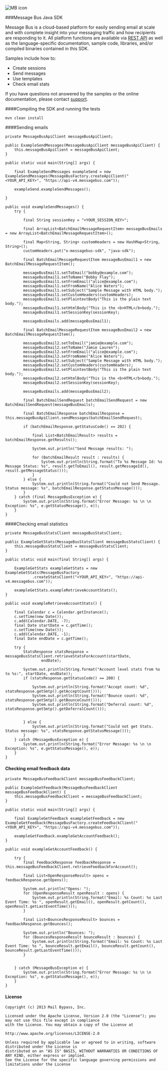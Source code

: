 ![MB icon](https://www.messagebus.com/wp-content/themes/msg/images/Message-Bus_LOGO.png)

###Message Bus Java SDK

Message Bus is a cloud-based platform for easily sending email at scale and with complete insight into your messaging traffic and how recipients are responding to it. All platform functions are available via [REST API](http://www.messagebus.com/documentation) as well as the language-specific documentation, sample code, libraries, and/or compiled binaries contained in this SDK.

Samples include how to:

* Create sessions
* Send messages
* Use templates
* Check email stats

If you have questions not answered by the samples or the online documentation, please contact [support](mailto:support@messagebus.com).


####Compiling the SDK and running the tests

    mvn clean install

####Sending emails

    private MessageBusApiClient messageBusApiClient;

    public ExampleSendMessages(MessageBusApiClient messageBusApiClient) {
        this.messageBusApiClient = messageBusApiClient;
    }

    public static void main(String[] args) {

        final ExampleSendMessages exampleSend = new ExampleSendMessages(MessageBusFactory.createApiClient("<YOUR_API_KEY>", "https://api-v4.messagebus.com"));

        exampleSend.exampleSendMessages();

    }

    public void exampleSendMessages() {
        try {

            final String sessionKey = "<YOUR_SESSION_KEY>";

            final ArrayList<BatchEmailMessageRequestItem> messageBusEmails = new ArrayList<BatchEmailMessageRequestItem>();

            final Map<String, String> customHeaders = new HashMap<String, String>();
            customHeaders.put("x-messagebus-sdk", "java-sdk");

            final BatchEmailMessageRequestItem messageBusEmail1 = new BatchEmailMessageRequestItem();

            messageBusEmail1.setToEmail("bobby@example.com");
            messageBusEmail1.setToName("Bobby Flay");
            messageBusEmail1.setFromEmail("alice@example.com");
            messageBusEmail1.setFromName("Alice Waters");
            messageBusEmail1.setSubject("Sample Message with HTML body.");
            messageBusEmail1.setCustomHeaders(customHeaders);
            messageBusEmail1.setPlaintextBody("This is the plain text body.");
            messageBusEmail1.setHtmlBody("This is the <b>HTML</b>body.");
            messageBusEmail1.setSessionKey(sessionKey);

            messageBusEmails.add(messageBusEmail1);

            final BatchEmailMessageRequestItem messageBusEmail2 = new BatchEmailMessageRequestItem();

            messageBusEmail2.setToEmail("jamie@example.com");
            messageBusEmail2.setToName("Jamie Lauren");
            messageBusEmail2.setFromEmail("alice@example.com");
            messageBusEmail2.setFromName("Alice Waters");
            messageBusEmail2.setSubject("Sample Message with HTML body.");
            messageBusEmail2.setCustomHeaders(customHeaders);
            messageBusEmail2.setPlaintextBody("This is the plain text body.");
            messageBusEmail2.setHtmlBody("This is the <b>HTML</b>body.");
            messageBusEmail2.setSessionKey(sessionKey);

            messageBusEmails.add(messageBusEmail2);

            final BatchEmailSendRequest batchEmailSendRequest = new BatchEmailSendRequest(messageBusEmails);

            final BatchEmailResponse batchEmailResponse = this.messageBusApiClient.sendMessages(batchEmailSendRequest);

            if (batchEmailResponse.getStatusCode() == 202) {

                final List<BatchEmailResult> results = batchEmailResponse.getResults();

                System.out.println("Send Message results: ");

                for (BatchEmailResult result : results) {
                    System.out.println(String.format("To %s Message Id: %s Message Status: %s", result.getToEmail(), result.getMessageId(), result.getMessageStatus()));
                }
            } else {
                System.out.println(String.format("Could not Send Message. Status message: %s", batchEmailResponse.getStatusMessage()));
            }
        } catch (final MessageBusException e) {
            System.out.println(String.format("Error Message: %s \n \n Exception: %s", e.getStatusMessage(), e));
        }
    }

####Checking email statistics

    private MessageBusStatsClient messageBusStatsClient;

    public ExampleGetStats(MessageBusStatsClient messageBusStatsClient) {
        this.messageBusStatsClient = messageBusStatsClient;
    }

    public static void main(final String[] args) {

        ExampleGetStats exampleGetStats = new ExampleGetStats(MessageBusFactory
                .createStatsClient("<YOUR_API_KEY>", "https://api-v4.messagebus.com"));

        exampleGetStats.exampleRetrieveAccountStats();
    }

    public void exampleRetrieveAccountStats() {

        final Calendar c = Calendar.getInstance();
        c.setTime(new Date());
        c.add(Calendar.DATE, -7);
        final Date startDate = c.getTime();
        c.setTime(new Date());
        c.add(Calendar.DATE, -1);
        final Date endDate = c.getTime();

        try {
            StatsResponse statsResponse = messageBusStatsClient.retrieveStatsForAccount(startDate,
                    endDate);

            System.out.println(String.format("Account level stats from %s to %s:", startDate, endDate));
            if (statsResponse.getStatusCode() == 200) {

                System.out.println(String.format("Accept count: %d", statsResponse.getSmtp().getAcceptCount()));
                System.out.println(String.format("Bounce count: %d", statsResponse.getSmtp().getBounceCount()));
                System.out.println(String.format("Deferral count: %d", statsResponse.getSmtp().getDeferralCount()));


            } else {
                System.out.println(String.format("Could not get Stats. Status message: %s", statsResponse.getStatusMessage()));
            }
        } catch (MessageBusException e) {
            System.out.println(String.format("Error Message: %s \n \n Exception: %s", e.getStatusMessage(), e));
        }
    }

#### Checking email feedback data

    private MessageBusFeedbackClient messageBusFeedbackClient;

    public ExampleGetFeedback(MessageBusFeedbackClient messageBusFeedbackClient) {
        this.messageBusFeedbackClient = messageBusFeedbackClient;
    }

    public static void main(String[] args) {

        final ExampleGetFeedback exampleGetFeedback = new ExampleGetFeedback(MessageBusFactory.createFeedbackClient("<YOUR_API_KEY>", "https://api-v4.messagebus.com"));

        exampleGetFeedback.exampleGetAccountFeedback();
    }

    public void exampleGetAccountFeedback() {

        try {
            final FeedbackResponse feedbackResponse = this.messageBusFeedbackClient.retrieveFeedbackForAccount();

            final List<OpenResponseResult> opens = feedbackResponse.getOpens();

            System.out.println("Opens: ");
            for (OpenResponseResult openResult : opens) {
                System.out.println(String.format("Email: %s Count: %s Last Event Time: %s ", openResult.getEmail(), openResult.getCount(), openResult.getLastEventTime()));
            }

            final List<BouncesResponseResult> bounces = feedbackResponse.getBounces();

            System.out.println("Bounces: ");
            for (BouncesResponseResult bounceResult : bounces) {
                System.out.println(String.format("Email: %s Count: %s Last Event Time: %s ", bounceResult.getEmail(), bounceResult.getCount(), bounceResult.getLastEventTime()));
            }


        } catch (MessageBusException e) {
            System.out.println(String.format("Error Message: %s \n \n Exception: %s", e.getStatusMessage(), e));
        }
    }

#### License


    Copyright (c) 2013 Mail Bypass, Inc.

    Licensed under the Apache License, Version 2.0 (the "License"); you may not use this file except in compliance
    with the License. You may obtain a copy of the License at

    http://www.apache.org/licenses/LICENSE-2.0

    Unless required by applicable law or agreed to in writing, software distributed under the License is
    distributed on an "AS IS" BASIS, WITHOUT WARRANTIES OR CONDITIONS OF ANY KIND, either express or implied.
    See the License for the specific language governing permissions and limitations under the License
